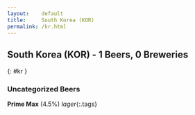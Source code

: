 ```yaml
---
layout:    default
title:     South Korea (KOR)
permalink: /kr.html
---
```


## South Korea (KOR) - 1 Beers, 0 Breweries
{: #kr }




### Uncategorized Beers

**Prime Max** (4.5%) _lager_{:.tags} 



 
